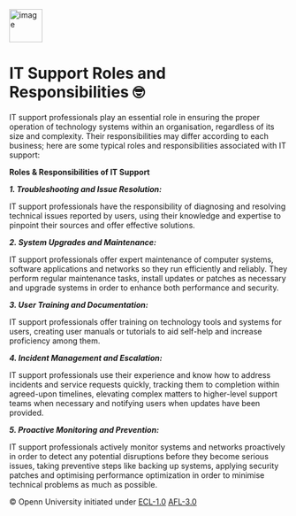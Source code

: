 <img src="https://opennuni.github.io/dit/img/k5vzrqrsbmqjth7qgmkt0ve7pvuk.png" alt="image" width="60" height="auto">

# IT Support Roles and Responsibilities 🤓

IT support professionals play an essential role in ensuring the proper operation of technology systems within an organisation, regardless of its size and complexity. Their responsibilities may differ according to each business; here are some typical roles and responsibilities associated with IT support:

**Roles & Responsibilities of IT Support**

***1. Troubleshooting and Issue Resolution:***

IT support professionals have the responsibility of diagnosing and resolving technical issues reported by users, using their knowledge and expertise to pinpoint their sources and offer effective solutions.

***2. System Upgrades and Maintenance:***

IT support professionals offer expert maintenance of computer systems, software applications and networks so they run efficiently and reliably. They perform regular maintenance tasks, install updates or patches as necessary and upgrade systems in order to enhance both performance and security.

***3. User Training and Documentation:***

IT support professionals offer training on technology tools and systems for users, creating user manuals or tutorials to aid self-help and increase proficiency among them.

***4. Incident Management and Escalation:***

IT support professionals use their experience and know how to address incidents and service requests quickly, tracking them to completion within agreed-upon timelines, elevating complex matters to higher-level support teams when necessary and notifying users when updates have been provided.

***5. Proactive Monitoring and Prevention:***

IT support professionals actively monitor systems and networks proactively in order to detect any potential disruptions before they become serious issues, taking preventive steps like backing up systems, applying security patches and optimising performance optimization in order to minimise technical problems as much as possible.


© Openn University initiated under [ECL-1.0](#) [AFL-3.0](#)  